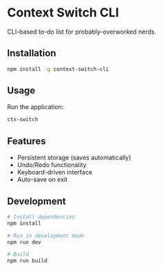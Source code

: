 # Context Switch CLI

CLI-based to-do list for probably-overworked nerds.

## Installation

```bash
npm install -g context-switch-cli
```

## Usage

Run the application:

```bash
ctx-switch
```

## Features

- Persistent storage (saves automatically)
- Undo/Redo functionality
- Keyboard-driven interface
- Auto-save on exit

## Development

```bash
# Install dependencies
npm install

# Run in development mode
npm run dev

# Build
npm run build
```

